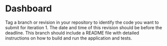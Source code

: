 # Dashboard
Tag a branch or revision in your repository to identify the code you want to submit for iteration 1. The date and time of this revision should be before the deadline. This branch should include a README file with detailed instructions on how to build and run the application and tests.
